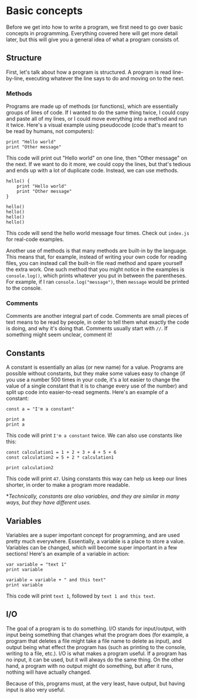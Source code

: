 # Basic concepts
Before we get into how to write a program, we first need to go over basic concepts in programming. Everything covered here will get more detail later, but this will give you a general idea of what a program consists of.

## Structure
First, let's talk about how a program is structured. A program is read line-by-line, executing whatever the line says to do and moving on to the next.

### Methods
Programs are made up of methods (or functions), which are essentially groups of lines of code. If I wanted to do the same thing twice, I could copy and paste all of my lines, or I could move everything into a method and run it twice. Here's a visual example using pseudocode (code that's meant to be read by humans, not computers):
```
print "Hello world"
print "Other message"
```
This code will print out "Hello world" on one line, then "Other message" on the next. If we want to do it more, we could copy the lines, but that's tedious and ends up with a lot of duplicate code. Instead, we can use methods.
```
hello() {
    print "Hello world"
    print "Other message"
}

hello()
hello()
hello()
hello()
```
This code will send the hello world message four times. Check out `index.js` for real-code examples.

Another use of methods is that many methods are built-in by the language. This means that, for example, instead of writing your own code for reading files, you can instead call the built-in file read method and spare yourself the extra work. One such method that you might notice in the examples is `console.log()`, which prints whatever you put in between the parentheses. For example, if I ran `console.log("message")`, then `message` would be printed to the console.

### Comments
Comments are another integral part of code. Comments are small pieces of text means to be read by people, in order to tell them what exactly the code is doing, and why it's doing that. Comments usually start with `//`. If something might seem unclear, comment it!

## Constants
A constant is essentially an alias (or new name) for a value. Programs are possible without constants, but they make some values easy to change (if you use a number 500 times in your code, it's a lot easier to change the value of a single constant that it is to change every use of the number) and split up code into easier-to-read segments. Here's an example of a constant:
```
const a = "I'm a constant"

print a
print a
```
This code will print `I'm a constant` twice. We can also use constants like this:
```
const calculation1 = 1 + 2 + 3 + 4 + 5 + 6
const calculation2 = 5 + 2 * calculation1

print calculation2
```
This code will print `47`. Using constants this way can help us keep our lines shorter, in order to make a program more readable.

**Technically, constants are also variables, and they are similar in many ways, but they have different uses.*

## Variables
Variables are a super important concept for programming, and are used pretty much everywhere. Essentially, a variable is a place to store a value. Variables can be changed, which will become super important in a few sections! Here's an example of a variable in action:
```
var variable = "text 1"
print variable

variable = variable + " and this text"
print variable
```
This code will print `text 1`, followed by `text 1 and this text`.

## I/O
The goal of a program is to do something. I/O stands for input/output, with input being something that changes what the program does (for example, a program that deletes a file might take a file name to delete as input), and output being what effect the program has (such as printing to the console, writing to a file, etc.). I/O is what makes a program useful. If a program has no input, it can be used, but it will always do the same thing. On the other hand, a program with no output might do something, but after it runs, nothing will have actually changed.

Because of this, programs must, at the very least, have output, but having input is also very useful.